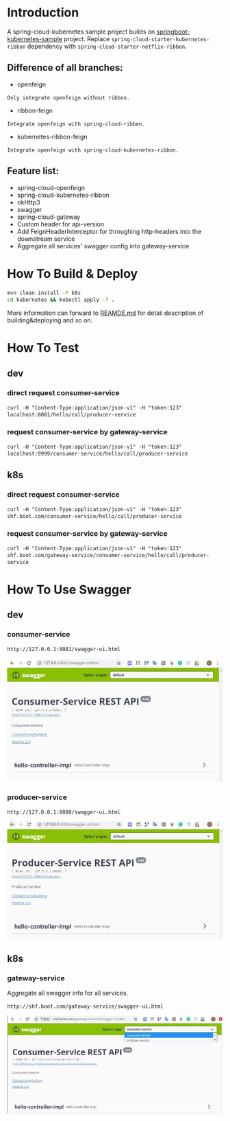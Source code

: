 # Introduction
A spring-cloud-kubernetes sample project builds on [springboot-kubernetes-sample](https://github.com/SoulSong/springboot-kubernetes-sample) project.
Replace `spring-cloud-starter-kubernetes-ribbon` dependency with `spring-cloud-starter-netflix-ribbon`.

## Difference of all branches:
- openfeign
```text
Only integrate openfeign without ribbon.
```
- ribbon-feign
```text
Integrate openfeign with spring-cloud-ribbon.
```
- kubernetes-ribbon-feign
```text
Integrate openfeign with spring-cloud-kubernetes-ribbon.
```

## Feature list:
* spring-cloud-openfeign
* spring-cloud-kubernetes-ribbon
* okHttp3
* swagger
* spring-cloud-gateway
* Custom header for api-version
* Add FeignHeaderInterceptor for throughing http-headers into the downstream service
* Aggregate all services' swagger config into gateway-service

# How To Build & Deploy
```bash
mvn clean install -P k8s
cd kubernetes && kubectl apply -f .
```
More information can forward to [REAMDE.md](https://github.com/SoulSong/springboot-kubernetes-sample/blob/master/README.md) for detail description of building&deploying and so on. 

# How To Test
## dev
### direct request consumer-service
```text
curl -H "Content-Type:application/json-v1" -H "token:123" localhost:8081/hello/call/producer-service
```

### request consumer-service by gateway-service
```text
curl -H "Content-Type:application/json-v1" -H "token:123" localhost:9999/consumer-service/hello/call/producer-service
```

## k8s
### direct request consumer-service
```text
curl -H "Content-Type:application/json-v1" -H "token:123" shf.boot.com/consumer-service/hello/call/producer-service
```

### request consumer-service by gateway-service
```text
curl -H "Content-Type:application/json-v1" -H "token:123" shf.boot.com/gateway-service/consumer-service/hello/call/producer-service
```

# How To Use Swagger
## dev
### consumer-service
```text
http://127.0.0.1:8081/swagger-ui.html
```
![avatar](./doc/img/dev-consumer-swagger.jpg)

### producer-service
```text
http://127.0.0.1:8080/swagger-ui.html
```
![avatar](./doc/img/dev-producer-swagger.jpg)

## k8s
### gateway-service
Aggregate all swagger info for all services.
```text
http://shf.boot.com/gateway-service/swagger-ui.html
```
![avatar](./doc/img/k8s-gateway-swagger.jpg)